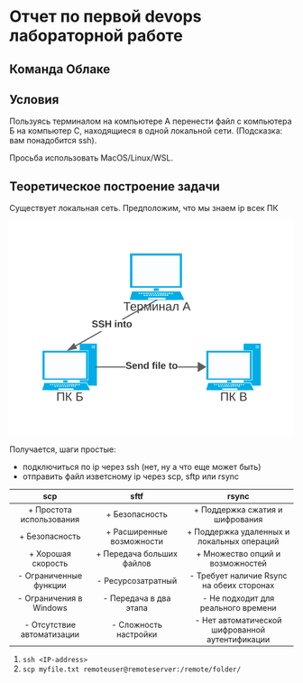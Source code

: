 # Отчет по первой devops лабораторной работе
## Команда Облаке

## Условия

Пользуясь терминалом на компьютере А перенести файл с компьютера Б на компьютер С, находящиеся в одной локальной сети. (Подсказка: вам понадобится ssh).

Просьба использовать MacOS/Linux/WSL.

## Теоретическое построение задачи

Существует локальная сеть. Предположим, что мы знаем ip всек ПК

![qownnotes-media-QliMqp](media/qownnotes-media-QliMqp.png)

Получается, шаги простые:
- подключиться по ip через ssh (нет, ну а что еще может быть)
- отправить файл изветсному ip через scp, sftp или rsync

| scp | sftf| rsync |
|:---:|:---:|:---:|
| + Простота использования| + Безопасность| + Поддержка сжатия и шифрования |
| + Безопасность| + Расширенные возможности| + Поддержка удаленных и локальных операций|
| + Хорошая скорость| + Передача больших файлов | + Множество опций и возможностей|
| - Ограниченные функции| - Ресурсозатратный| - Требует наличие Rsync на обеих сторонах|
| - Ограничения в Windows| - Передача в два этапа| - Не подходит для реального времени|
| - Отсутствие автоматизации| - Сложность настройки| - Нет автоматической шифрованной аутентификации|

1. `ssh <IP-address>`
2. `scp myfile.txt remoteuser@remoteserver:/remote/folder/`

